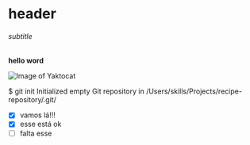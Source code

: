 # header
###### subtitle
**hello word**

![Image of Yaktocat](https://octodex.github.com/images/yaktocat.png)


$ git init Initialized empty Git repository in /Users/skills/Projects/recipe-repository/.git/

- [x] vamos lá!!!
- [x] esse está ok
- [ ] falta esse
